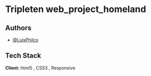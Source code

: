# Tripleten web_project_homeland




## Authors

- [@LuisPhilco](https://github.com/XxzanrockxX)


## Tech Stack

**Client:** html5 , CSS3 , Responsive 


